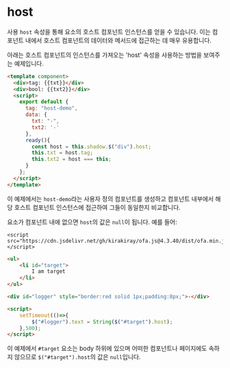 # host

사용 `host` 속성을 통해 요소의 호스트 컴포넌트 인스턴스를 얻을 수 있습니다. 이는 컴포넌트 내에서 호스트 컴포넌트의 데이터와 메서드에 접근하는 데 매우 유용합니다.

아래는 호스트 컴포넌트의 인스턴스를 가져오는 'host' 속성을 사용하는 방법을 보여주는 예제입니다.

<comp-viewer comp-name="host-demo">

```html
<template component>
  <div>tag: {{txt}}</div>
  <div>bool: {{txt2}}</div>
  <script>
    export default {
      tag: "host-demo",
      data: {
        txt: "-",
        txt2: '-'
      },
      ready(){
        const host = this.shadow.$("div").host;
        this.txt = host.tag;
        this.txt2 = host === this;
      }
    };
  </script>
</template>
```

</comp-viewer>

이 예제에서는 `host-demo`라는 사용자 정의 컴포넌트를 생성하고 컴포넌트 내부에서 해당 호스트 컴포넌트 인스턴스에 접근하여 그들이 동일한지 비교합니다.

요소가 컴포넌트 내에 없으면 `host`의 값은 `null`이 됩니다. 예를 들어:

<html-viewer>

```
<script src="https://cdn.jsdelivr.net/gh/kirakiray/ofa.js@4.3.40/dist/ofa.min.js"></script>
```

```html
<ul>
    <li id="target">
        I am target
    </li>
</ul>

<div id="logger" style="border:red solid 1px;padding:8px;">-</div>

<script>
    setTimeout(()=>{
        $("#logger").text = String($("#target").host);
    },500);
</script>
```

</html-viewer>

이 예제에서 `#target` 요소는 body 하위에 있으며 어떠한 컴포넌트나 페이지에도 속하지 않으므로 `$("#target").host`의 값은 `null`입니다.